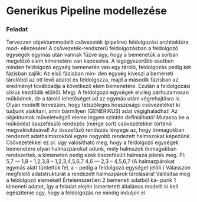 # Generikus Pipeline modellezése

### Feladat
Tervezzen objektummodellt csővezeték (pipeline) feldolgozási architektúra mod-
ellezésére! A csővezeték-rendszerű feldolgozásban a feldolgozó egységek egymás
után vannak fűzve úgy, hogy a bemenetük a sorban megelőző elem kimenetére
van kapcsolva. A legegyszerűbb esetben minden feldolgozó egység bemenetén
van egy tároló, feldolgozás pedig két fázisban zajlik: Az első fázisban min-
den egység kiveszi a bemeneti tárolóból az ott levő adatot és feldolgozza, majd
a második fázisban az eredményt továbbadja a következő elem bemenetére.
Ezután a feldolgozási ciklus kezdődik elölről. Megj: A feldolgozó egységek
elvileg párhuzamosan működnek, de a tároló lehetőséget ad az egymás utáni
végrehajtásra is. Olyan modellt tervezzen, hogy tetszőleges hosszúságú csővezetéket
ki tudjunk alakı́tani, amin bármilyen (GENERIKUS) adat végighaladhat! Az
objektumok műveletvégző eleme legyen szintén definiálható! Mutassa be a
működést összefésülő rendezés (merge sort) csővezetékkel történő megvalósı́tásával!
Az összefűző rendezés lényege az, hogy önmagukban rendezett adathalmazokból
egyre nagyobb rendezett halmazokat képezünk. Csővezetékkel ez pl. úgy valósı́tható
meg, hogy a feldolgozó egységek bemenetére olyan halmazpárokat adunk, mely
halmazok önmagukban rendezettek, a kimeneten pedig ezek összefésült halmaza
jelenik meg. Pl:
5,7 — 1,8 – 1,2,3,8 – 1,2,3,4,5,6,7
4,6 — 2,3 – 4,5,6,7
(A halmazpárokat egymás alatt tüntettük fel, a – pedig a feldolgozó egységet
jelöli.) Válasszon megfelelő adatstruktúrát a rendezett halmazpárok tárolására!
Valósı́tsa meg a feldolgozó elemeket! Értelemszerűen 2 bemeneti adatból ka-
punk 1 kimeneti adatot, ı́gy a feladat elején ismertetett általános modellt ki kell
egészı́tenie úgy, hogy a feldolgozás ne mindig induljon el.
